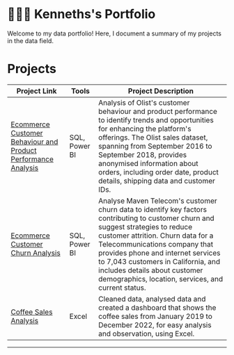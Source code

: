 # 👨🏾‍💻​ Kenneths's Portfolio

Welcome to my data portfolio! Here, I document a summary of my projects in the data field. 

# Projects

| Project Link | Tools| Project Description | 
|---|---|---|
|  [Ecommerce Customer Behaviour and Product Performance Analysis](https://github.com/Ogugko/E-commerce-Customer-Behaviour-and-Product-Performance-Analysis-SQL-Power-BI) | SQL, Power BI | Analysis of Olist's customer behaviour and product performance to identify trends and opportunities for enhancing the platform's offerings. The Olist sales dataset, spanning from September 2016 to September 2018, provides anonymised information about orders, including order date, product details, shipping data and customer IDs.| 
|  [Ecommerce Customer Churn Analysis](https://github.com/Ogugko/Ecommerce-Customer-Churn-Analysis-SQL-Power-BI) | SQL, Power BI  | Analyse Maven Telecom's customer churn data to identify key factors contributing to customer churn and suggest strategies to reduce customer attrition. Churn data for a Telecommunications company that provides phone and internet services to 7,043 customers in California, and includes details about customer demographics, location, services, and current status. |  
|  [Coffee Sales Analysis](https://github.com/Ogugko/Excel-Coffee-Sales-Dashboard)| Excel | Cleaned data, analysed data and created a dashboard that shows the coffee sales from January 2019 to December 2022, for easy analysis and observation, using Excel. |
***
